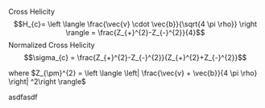 Cross Helicity
$$H_{c}= \left \langle \frac{\vec{v} \cdot \vec{b}}{\sqrt{4 \pi \rho}} \right \rangle = \frac{Z_{+}^{2}-Z_{-}^{2}}{4}$$
Normalized Cross Helicity
$$\sigma_{c} = \frac{Z_{+}^{2}-Z_{-}^{2}}{Z_{+}^{2}+Z_{-}^{2}}$$

where $Z_{\pm}^{2} = \left \langle \left| \frac{\vec{v} + \vec{b}}{4 \pi \rho} \right| ^2\right \rangle$


asdfasdf